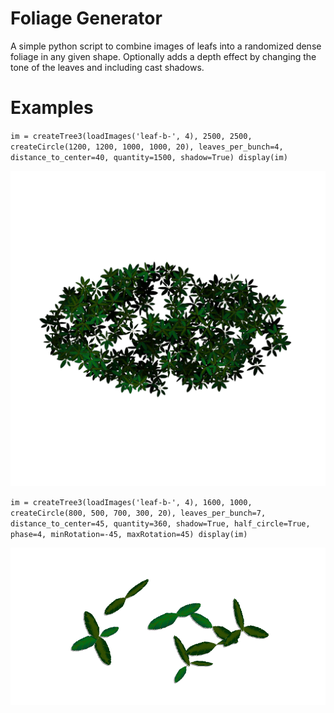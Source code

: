 # Foliage Generator

A simple python script to combine images of leafs into a randomized dense foliage in any given shape. Optionally adds a depth effect by 
changing the tone of the leaves and including cast shadows.

# Examples
`im = createTree3(loadImages('leaf-b-', 4), 2500, 2500, createCircle(1200, 1200, 1000, 1000, 20),
                 leaves_per_bunch=4, distance_to_center=40, quantity=1500, shadow=True)
display(im)
`

![A circular buch](tree1.png)

`im = createTree3(loadImages('leaf-b-', 4), 1600, 1000, createCircle(800, 500, 700, 300, 20),
                 leaves_per_bunch=7, distance_to_center=45, quantity=360, shadow=True, half_circle=True, phase=4,
                minRotation=-45, maxRotation=45)
display(im)
`

![A circular buch withs leaves in a semicircular pattern](tree4.png)

